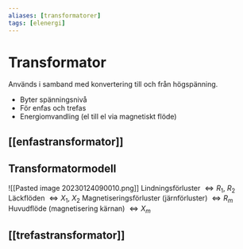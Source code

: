 ```yaml
---
aliases: [transformatorer]
tags: [elenergi]
---
```

# Transformator
Används i samband med konvertering till och från högspänning.

- Byter spänningsnivå
- För enfas och trefas
- Energiomvandling (el till el via magnetiskt flöde)

## [[enfastransformator]]

## Transformatormodell
![[Pasted image 20230124090010.png]]
Lindningsförluster $\Leftrightarrow R_{1}, \ R_{2}$
Läckflöden $\Leftrightarrow X_{1}, \ X_{2}$
Magnetiseringsförluster (järnförluster) $\Leftrightarrow R_{m}$
Huvudflöde (magnetisering kärnan) $\Leftrightarrow X_{m}$

## [[trefastransformator]]

